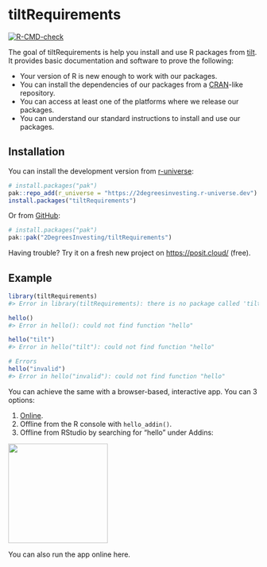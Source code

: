 
<!-- README.md is generated from README.Rmd. Please edit that file -->

# tiltRequirements

<!-- badges: start -->

[![R-CMD-check](https://github.com/2DegreesInvesting/tiltRequirements/actions/workflows/R-CMD-check.yaml/badge.svg)](https://github.com/2DegreesInvesting/tiltRequirements/actions/workflows/R-CMD-check.yaml)
<!-- badges: end -->

The goal of tiltRequirements is help you install and use R packages from
[tilt](https://www.tiltsmes.org/). It provides basic documentation and
software to prove the following:

- Your version of R is new enough to work with our packages.
- You can install the dependencies of our packages from a
  [CRAN](http://cran.r-project.org/)-like repository.
- You can access at least one of the platforms where we release our
  packages.
- You can understand our standard instructions to install and use our
  packages.

## Installation

You can install the development version from
[r-universe](https://r-universe.dev/):

``` r
# install.packages("pak")
pak::repo_add(r_universe = "https://2degreesinvesting.r-universe.dev")
install.packages("tiltRequirements")
```

Or from [GitHub](https://github.com/):

``` r
# install.packages("pak")
pak::pak("2DegreesInvesting/tiltRequirements")
```

Having trouble? Try it on a fresh new project on <https://posit.cloud/>
(free).

## Example

``` r
library(tiltRequirements)
#> Error in library(tiltRequirements): there is no package called 'tiltRequirements'

hello()
#> Error in hello(): could not find function "hello"

hello("tilt")
#> Error in hello("tilt"): could not find function "hello"

# Errors
hello("invalid")
#> Error in hello("invalid"): could not find function "hello"
```

You can achieve the same with a browser-based, interactive app. You can
3 options:

1.  [Online](https://tiltsmes.shinyapps.io/tiltrequirements/).
2.  Offline from the R console with `hello_addin()`.
3.  Offline from RStudio by searching for “hello” under Addins:

<img src=FIXME width=200>

You can also run the app online here.
